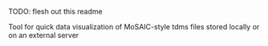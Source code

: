 TODO: flesh out this readme

Tool for quick data visualization of MoSAIC-style tdms files stored locally or on an
external server
